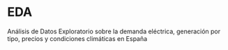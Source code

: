 # EDA
Análisis de Datos Exploratorio sobre la demanda eléctrica, generación por tipo, precios y condiciones climáticas en España 
